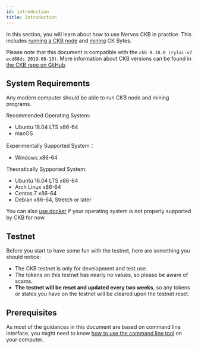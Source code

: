 ```yaml
---
id: introduction
title: Introduction
---
```


In this section, you will learn about how to use Nervos CKB in practice. This includes [running a CKB node](run-node) and [mining](mine) CK Bytes.
<!-- Todo: change the version here -->

Please note that this document is compatible with the `ckb 0.18.0 (rylai-v7 ecd88dc 2019-08-10)`. More information about CKB versions can be found in [the CKB repo on GitHub](https://github.com/nervosnetwork/ckb).

## System Requirements
Any modern computer should be able to run CKB node and mining programs.

Recommended Operating System:  
* Ubuntu 18.04 LTS x86-64
* macOS

Experimentally Supported System：  
* Windows x86-64
 
Theoratically Sypported System:
* Ubuntu 16.04 LTS x86-64
* Arch Linux x86-64
* Centos 7 x86-64
* Debian x86-64, Stretch or later


You can also [use docker](https://github.com/nervosnetwork/ckb/blob/develop/docs/run-ckb-with-docker.md) if your operating system is not properly supported by CKB for now.

## Testnet


Before you start to have some fun with the testnet, here are something you should notice:
* The CKB testnet is only for development and test use.
* The tokens on this testnet has nearly no values, so please be aware of scams.
* **The testnet will be reset and updated every two weeks**, so any tokens or states you have on the testnet will be cleared upon the testnet reset.

## Prerequisites
As most of the guidances in this document are based on command line interface, you might need to know [how to use the command line tool](https://www.google.com/search?q=learn+command+line) on your computer.


